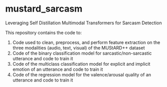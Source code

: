 # mustard_sarcasm
Leveraging Self Distillation Multimodal Transformers for Sarcasm Detection


This repository contains the code to:
1) Code used to clean, preprocess, and perform feature extraction on the three modalities (audio, text, visual) of the MUStARD++ dataset
2) Code of the binary classification model for sarcastic/non-sarcastic utterance and code to train it
3) Code of the multiclass classification model for explicit and implicit emotion of an utterance and code to train it
4) Code of the regression model for the valence/arousal quality of an utterance and code to train it
